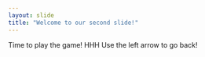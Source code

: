 ```yaml
---
layout: slide
title: "Welcome to our second slide!"
---
```

Time to play the game! HHH
Use the left arrow to go back!

